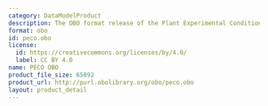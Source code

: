 ```yaml
---
category: DataModelProduct
description: The OBO format release of the Plant Experimental Conditions Ontology.
format: obo
id: peco.obo
license:
  id: https://creativecommons.org/licenses/by/4.0/
  label: CC BY 4.0
name: PECO OBO
product_file_size: 65892
product_url: http://purl.obolibrary.org/obo/peco.obo
layout: product_detail
---
```

